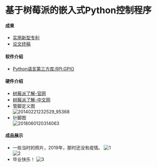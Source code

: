 # 基于树莓派的嵌入式Python控制程序
#### 成果
- [实用新型专利](http://www.soopat.com/Patent/201920550981)
- [论文终稿](docs/)
#### 软件介绍
- [Python语言第三方库:RPI.GPIO](https://pypi.org/project/RPi.GPIO/)  
#### 硬件介绍
- [树莓派了解-官网](https://www.raspberrypi.org/)
- [树莓派了解-中文网](https://pico.org.cn/)
- 管脚定义图     
![20140221232529_95368](https://user-images.githubusercontent.com/49359900/163514460-57cdfb28-bf7e-4db6-8bda-3214e578062c.png)
- 针脚图   
![2018060120314063](https://user-images.githubusercontent.com/49359900/163514571-7a02ddf8-0b9c-4fea-81b2-68bf52520bc8.png)

#### 成品展示
- 一些当时的照片，2019年，那时还没有疫情。
![1](https://user-images.githubusercontent.com/49359900/125483284-c0212f4f-5b64-411c-a6e6-86072d641bf2.jpg)  
![2](https://user-images.githubusercontent.com/49359900/125483309-19f94294-7cc1-468b-b428-4e226c4950f7.jpg)  
- 毕业快乐！
![3](https://user-images.githubusercontent.com/49359900/125483333-5648c5f0-a90a-4e55-874b-c2fba1e9b907.jpg)  
